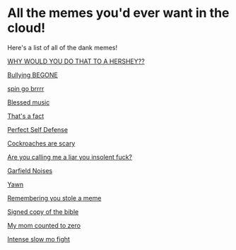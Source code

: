 All the memes you'd ever want in the cloud!
===========================================

Here's a list of all of the dank memes!

[WHY WOULD YOU DO THAT TO A HERSHEY??](https://plextora.github.io/meme-cloud-save/memes/hershey.mp4)

[Bullying BEGONE](https://plextora.github.io/meme-cloud-save/memes/bullying_begone.png)

[spin go brrrr](https://plextora.github.io/meme-cloud-save/memes/spin.mp4)

[Blessed music](https://plextora.github.io/meme-cloud-save/memes/mmm_yes_music.mp4)

[That's a fact](https://plextora.github.io/meme-cloud-save/memes/the%20office.jpg)

[Perfect Self Defense](https://plextora.github.io/meme-cloud-save/memes/perfect_self_defense.mp4)

[Cockroaches are scary](https://plextora.github.io/meme-cloud-save/memes/cockroaches.mp4)

[Are you calling me a liar you insolent fuck?](https://plextora.github.io/meme-cloud-save/memes/insolent_fuck.mp4)

[Garfield Noises](https://plextora.github.io/meme-cloud-save/memes/Garfield_noises.mp4)

[Yawn](https://plextora.github.io/meme-cloud-save/memes/yawn.mp4)

[Remembering you stole a meme](https://plextora.github.io/meme-cloud-save/memes/repost.jpg)

[Signed copy of the bible](https://plextora.github.io/meme-cloud-save/memes/holy_bible_signed_copy.png)

[My mom counted to zero](https://plextora.github.io/meme-cloud-save/memes/my_mom_counted_to_zero.jpg)

[Intense slow mo fight](https://plextora.github.io/meme-cloud-save/memes/intense_slowmo_fight.mp4)
